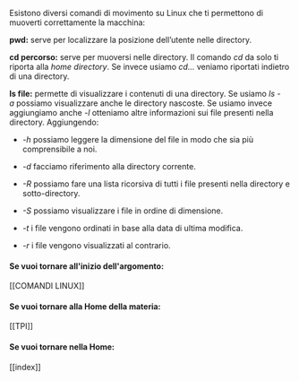 Esistono diversi comandi  di movimento su Linux che ti permettono di muoverti correttamente la macchina:

**pwd:** serve per localizzare la posizione dell’utente nelle directory.

**cd percorso:** serve per muoversi nelle directory. Il comando _cd_ da solo ti riporta alla _home directory_. Se invece usiamo _cd…_ veniamo riportati indietro di una directory.

**ls file:** permette di visualizzare i contenuti di una directory. Se usiamo _ls -a_ possiamo visualizzare anche le directory nascoste. Se usiamo invece aggiungiamo anche _-l_ otteniamo altre informazioni sui file presenti nella directory. Aggiungendo:

- _-h_ possiamo leggere la dimensione del file in modo che sia più comprensibile a noi.
    
- _-d_ facciamo riferimento alla directory corrente.
    
- _-R_ possiamo fare una lista ricorsiva di tutti i file presenti nella directory e sotto-directory.
    
- _-S_ possiamo visualizzare i file in ordine di dimensione.
    
- _-t_ i file vengono ordinati in base alla data di ultima modifica.
    
- _-r_ i file vengono visualizzati al contrario.


#### **Se vuoi tornare all'inizio dell'argomento:**
[[COMANDI LINUX]]

#### Se vuoi tornare alla Home della materia:

[[TPI]]
#### **Se vuoi tornare nella Home:**
[[index]]